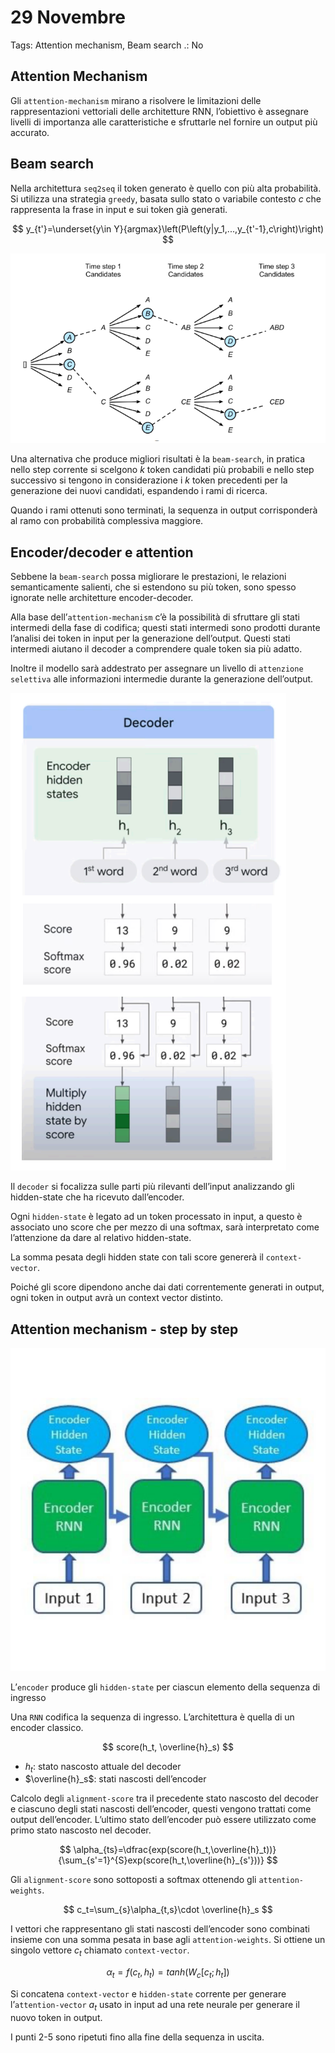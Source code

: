 # 29 Novembre

Tags: Attention mechanism, Beam search
.: No

## Attention Mechanism

Gli `attention-mechanism` mirano a risolvere le limitazioni delle rappresentazioni vettoriali delle architetture RNN, l’obiettivo è assegnare livelli di importanza alle caratteristiche e sfruttarle nel fornire un output più accurato.

## Beam search

Nella architettura `seq2seq` il token generato è quello con più alta probabilità. Si utilizza una strategia `greedy`, basata sullo stato o variabile contesto $c$ che rappresenta la frase in input e sui token già generati.

$$
y_{t'}=\underset{y\in Y}{argmax}\left(P\left(y|y_1,...,y_{t'-1},c\right)\right)
$$

![Screenshot from 2024-11-30 21-27-52.png](Screenshot_from_2024-11-30_21-27-52.png)

Una alternativa che produce migliori risultati è la `beam-search`, in pratica nello step corrente si scelgono $k$ token candidati più probabili e nello step successivo si tengono in considerazione i $k$ token precedenti per la generazione dei nuovi candidati, espandendo i rami di ricerca.

Quando i rami ottenuti sono terminati, la sequenza in output corrisponderà al ramo con probabilità complessiva maggiore.

## Encoder/decoder e attention

Sebbene la `beam-search` possa migliorare le prestazioni, le relazioni semanticamente salienti, che si estendono su più token, sono spesso ignorate nelle architetture encoder-decoder.

Alla base dell’`attention-mechanism` c’è la possibilità di sfruttare gli stati intermedi della fase di codifica; questi stati intermedi sono prodotti durante l’analisi dei token in input per la generazione dell’output. Questi stati intermedi aiutano il decoder a comprendere quale token sia più adatto. 

Inoltre il modello sarà addestrato per assegnare un livello di `attenzione selettiva` alle informazioni intermedie durante la generazione dell’output.

![Screenshot from 2024-11-30 22-24-35.png](Screenshot_from_2024-11-30_22-24-35.png)

Il `decoder` si focalizza sulle parti più rilevanti dell’input analizzando gli hidden-state che ha ricevuto dall’encoder.

Ogni `hidden-state` è legato ad un token processato in input, a questo è associato uno score che per mezzo di una softmax, sarà interpretato come l’attenzione da dare al relativo hidden-state.

La somma pesata degli hidden state con tali score genererà il `context-vector`.

Poiché gli score dipendono anche dai dati correntemente generati in output, ogni token in output avrà un context vector distinto.

## Attention mechanism - step by step

![Screenshot from 2024-12-02 18-14-01.png](Screenshot_from_2024-12-02_18-14-01.png)

L’`encoder` produce gli `hidden-state` per ciascun elemento della sequenza di ingresso

Una `RNN` codifica la sequenza di ingresso. L’architettura è quella di un encoder classico.

$$
score(h_t, \overline{h}_s)
$$

- $h_t$: stato nascosto attuale del decoder
- $\overline{h}_s$: stati nascosti dell’encoder

Calcolo degli `alignment-score` tra il precedente stato nascosto del decoder e ciascuno degli stati nascosti dell’encoder, questi vengono trattati come output dell’encoder. L’ultimo stato dell’encoder può essere utilizzato come primo stato nascosto nel decoder.

$$
\alpha_{ts}=\dfrac{exp(score(h_t,\overline{h}_t))}{\sum_{s'=1}^{S}exp(score(h_t,\overline{h}_{s'}))}
$$

Gli `alignment-score` sono sottoposti a softmax ottenendo gli `attention-weights`.

$$
c_t=\sum_{s}\alpha_{t,s}\cdot \overline{h}_s
$$

I vettori che rappresentano gli stati nascosti dell’encoder sono combinati insieme con una somma pesata in base agli `attention-weights`. Si ottiene un singolo vettore $c_t$ chiamato `context-vector`.

$$
\alpha_t=f(c_t,h_t)=tanh(W_c\left[c_t;h_t\right])
$$

Si concatena `context-vector` e `hidden-state` corrente per generare l’`attention-vector` $a_t$ usato in input ad una rete neurale per generare il nuovo token in output.

I punti 2-5 sono ripetuti fino alla fine della sequenza in uscita.